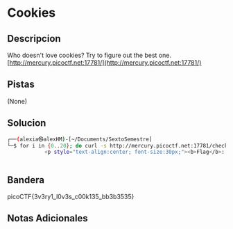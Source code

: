 # Cookies

## Descripcion
Who doesn't love cookies? Try to figure out the best one. [http://mercury.picoctf.net:17781/](http://mercury.picoctf.net:17781/)

## Pistas
(None)
## Solucion 
```bash
┌──(alexia㉿alexHM)-[~/Documents/SextoSemestre]
└─$ for i in {0..20}; do curl -s http://mercury.picoctf.net:17781/check -H "Cookie: name=$i"; done | grep picoCTF
            <p style="text-align:center; font-size:30px;"><b>Flag</b>: <code>picoCTF{3v3ry1_l0v3s_c00k135_bb3b3535}</code></p>



```
## Bandera
picoCTF{3v3ry1_l0v3s_c00k135_bb3b3535}

## Notas Adicionales 

